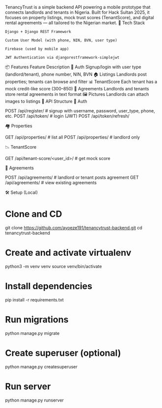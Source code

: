 TenancyTrust is a simple backend API powering a mobile prototype that connects landlords and tenants in Nigeria. Built for Hack Sultan 2025, it focuses on property listings, mock trust scores (TenantScore), and digital rental agreements — all tailored to the Nigerian market.
🚀 Tech Stack

    Django + Django REST Framework

    Custom User Model (with phone, NIN, BVN, user type)

    Firebase (used by mobile app)

    JWT Authentication via djangorestframework-simplejwt

📦 Features
Feature	Description
🔐 Auth	Signup/login with user type (landlord/tenant), phone number, NIN, BVN
🏠 Listings	Landlords post properties; tenants can browse and filter
📊 TenantScore	Each tenant has a mock credit-like score (300–850)
📝 Agreements	Landlords and tenants store rental agreements in text format
🖼 Pictures	Landlords can attach images to listings
📁 API Structure
🔑 Auth

POST /api/register/   # signup with username, password, user_type, phone, etc.
POST /api/token/      # login (JWT)
POST /api/token/refresh/

🏘 Properties

GET /api/properties/       # list all
POST /api/properties/      # landlord only

📉 TenantScore

GET /api/tenant-score/<user_id>/   # get mock score

📜 Agreements

POST /api/agreements/   # landlord or tenant posts agreement
GET /api/agreements/    # view existing agreements

🛠️ Setup (Local)

# Clone and CD
git clone https://github.com/ayoeze191/tenancytrust-backend.git
cd tenancytrust-backend

# Create and activate virtualenv
python3 -m venv venv
source venv/bin/activate

# Install dependencies
pip install -r requirements.txt

# Run migrations
python manage.py migrate

# Create superuser (optional)
python manage.py createsuperuser

# Run server
python manage.py runserver

